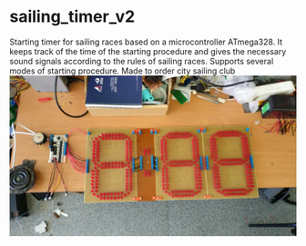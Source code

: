 # sailing_timer_v2
Starting timer for sailing races based on a microcontroller ATmega328. It keeps track of the time of the starting procedure and gives the necessary sound signals according to the rules of sailing races. Supports several modes of starting procedure. Made to order city sailing club
![Timer](https://github.com/leskovolleg/sailing_timer_v2/raw/master/IMG_20190503_154819.jpg)
